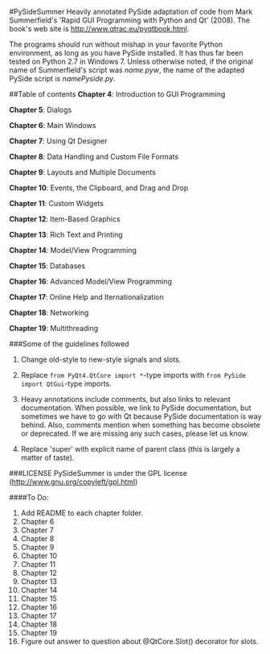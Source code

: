 #PySideSummer
Heavily annotated PySide adaptation of code from   Mark Summerfield's 'Rapid GUI Programming with Python and Qt' (2008). The book's web site is http://www.qtrac.eu/pyqtbook.html. 

The programs should run without mishap in your favorite Python environment, as long as you have PySide installed. It has thus far been tested on Python 2.7 in Windows 7. Unless otherwise noted, if the original name of Summerfield's script was _name.pyw_, the name of the adapted PySide script is _namePyside.py_.  
  


##Table of contents
**Chapter 4**: Introduction to GUI Programming

**Chapter 5**: Dialogs

**Chapter 6**: Main Windows

**Chapter 7**: Using Qt Designer

**Chapter 8**: Data Handling and Custom File Formats

**Chapter 9**: Layouts and Multiple Documents

**Chapter 10**: Events, the Clipboard, and Drag and Drop

**Chapter 11**: Custom Widgets

**Chapter 12**: Item-Based Graphics

**Chapter 13**: Rich Text and Printing

**Chapter 14**: Model/View Programming

**Chapter 15**: Databases

**Chapter 16**: Advanced Model/View Programming

**Chapter 17**: Online Help and Iternationalization

**Chapter 18**: Networking

**Chapter 19**: Multithreading

###Some of the guidelines followed
1. Change old-style to new-style signals and slots.

2. Replace `from PyQt4.QtCore import *`-type imports with `from PySide import QtGui`-type imports.

3. Heavy annotations include comments, but also links to relevant documentation. When possible, we link to PySide documentation, but sometimes we have to go with Qt because PySide documentation is way behind. Also, comments mention when something has become obsolete or deprecated. If we are missing any such cases, please let us know.

4. Replace 'super' with explicit name of parent class (this is largely a matter of taste).



###LICENSE
PySideSummer is under the GPL license (http://www.gnu.org/copyleft/gpl.html)


####To Do:
1. Add README to each chapter folder.
2. Chapter 6
3. Chapter 7
4. Chapter 8
5. Chapter 9
6. Chapter 10
7. Chapter 11
8. Chapter 12
9. Chapter 13
10. Chapter 14
11. Chapter 15
12. Chapter 16
13. Chapter 17
14. Chapter 18
15. Chapter 19
16. Figure out answer to question about @QtCore.Slot() decorator for slots.

